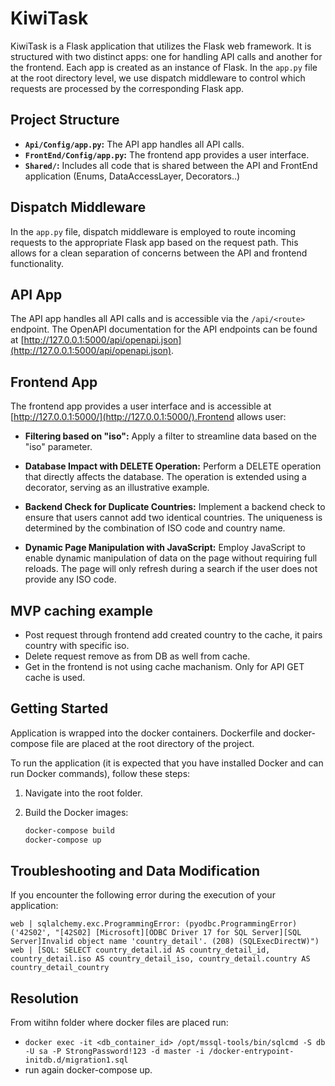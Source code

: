 # KiwiTask

KiwiTask is a Flask application that utilizes the Flask web framework. It is structured with two distinct apps: one for handling API calls and another for the frontend. Each app is created as an instance of Flask. In the `app.py` file at the root directory level, we use dispatch middleware to control which requests are processed by the corresponding Flask app.

## Project Structure
  - **`Api/Config/app.py`:** The API app handles all API calls.
  - **`FrontEnd/Config/app.py`:** The frontend app provides a user interface.
  - **`Shared/`:** Includes all code that is shared between the API and FrontEnd application (Enums, DataAccessLayer, Decorators..)

## Dispatch Middleware

In the `app.py` file, dispatch middleware is employed to route incoming requests to the appropriate Flask app based on the request path. This allows for a clean separation of concerns between the API and frontend functionality.

## API App

The API app handles all API calls and is accessible via the `/api/<route>` endpoint. The OpenAPI documentation for the API endpoints can be found at [http://127.0.0.1:5000/api/openapi.json](http://127.0.0.1:5000/api/openapi.json).
## Frontend App

The frontend app provides a user interface and is accessible at [http://127.0.0.1:5000/](http://127.0.0.1:5000/).Frontend allows user:
- **Filtering based on "iso":**
  Apply a filter to streamline data based on the "iso" parameter.

- **Database Impact with DELETE Operation:**
  Perform a DELETE operation that directly affects the database. The operation is extended using a decorator, serving as an illustrative example.

- **Backend Check for Duplicate Countries:**
  Implement a backend check to ensure that users cannot add two identical countries. The uniqueness is determined by the combination of ISO code and country name.

- **Dynamic Page Manipulation with JavaScript:**
  Employ JavaScript to enable dynamic manipulation of data on the page without requiring full reloads. The page will only refresh during a search if the user does not provide any ISO code.

## MVP caching example
  - Post request through frontend add created country to the cache, it pairs country with specific iso.
  - Delete request remove as from DB as well from cache.
  - Get in the frontend is not using cache machanism. Only for API GET cache is used.

## Getting Started

Application is wrapped into the docker containers. Dockerfile and docker-compose file are placed at the root directory of the project.

To run the application (it is expected that you have installed Docker and can run Docker commands), follow these steps:

1. Navigate into the root folder.

2. Build the Docker images:

   ```bash
   docker-compose build
   docker-compose up

## Troubleshooting and Data Modification
  If you encounter the following error during the execution of your application:
  
  `web | sqlalchemy.exc.ProgrammingError: (pyodbc.ProgrammingError) ('42S02', "[42S02] [Microsoft][ODBC Driver 17 for SQL Server][SQL Server]Invalid object name 'country_detail'. (208) (SQLExecDirectW)")
  web | [SQL: SELECT country_detail.id AS country_detail_id, country_detail.iso AS country_detail_iso, country_detail.country AS country_detail_country`

## Resolution
  From witihn folder where docker files are placed run:
  - `docker exec -it <db_container_id> /opt/mssql-tools/bin/sqlcmd -S db -U sa -P StrongPassword!123 -d master -i /docker-entrypoint-initdb.d/migration1.sql`
  - run again docker-compose up.